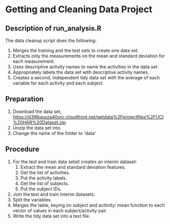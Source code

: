 # Getting and Cleaning Data Project

## Description of run_analysis.R

The data cleanup script does the following:

1. Merges the training and the test sets to create one data set.
2. Extracts only the measurements on the mean and standard deviation for each measurement. 
3. Uses descriptive activity names to name the activities in the data set
4. Appropriately labels the data set with descriptive activity names. 
5. Creates a second, independent tidy data set with the average of each variable for each activity and each subject. 

## Preparation

1. Download the data set, https://d396qusza40orc.cloudfront.net/getdata%2Fprojectfiles%2FUCI%20HAR%20Dataset.zip
2. Unzip the data set into <your workspace>
3. Change the name of the folder to 'data'

## Procedure

1. For the test and train data setsit creates an interim dataset:
    1. Extract the mean and standard deviation features.
    2. Get the list of activities.
    3. Put the activity labels.
    4. Get the list of subjects.
    5. Put the subject IDs.
2. Join the test and train interim datasets.
3. Split the variables.
4. Marges the table, keying on subject and acitivity: mean function to each vector of values in each subject/activity pair
5. Write the tidy data set into a text file.
